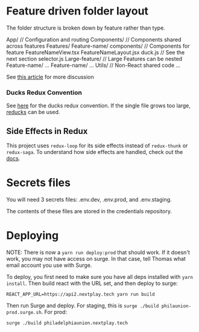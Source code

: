# Feature driven folder layout

The folder structure is broken down by feature rather than type.

App/ // Configuration and routing
Components/ // Components shared across features
Features/
Feature-name/
components/ // Components for feature
FeatureNameView.tsx
FeatureNameLayout.jsx
duck.js // See the next section
selector.js
Large-feature/ // Large Features can be nested
Feature-name/
...
Feature-name/
...
Utils/ // Non-React shared code
...

See [this article](https://medium.com/front-end-hacking/structuring-react-and-redux-applications-255361d24f84) for more discussion

### Ducks Redux Convention

See [here](https://github.com/erikras/ducks-modular-redux) for the ducks redux convention. If the single file grows too large, [reducks](https://github.com/alexnm/re-ducks) can be used.

## Side Effects in Redux

This project uses `redux-loop` for its side effects instead of `redux-thunk` or `redux-saga`. To understand how side effects are handled, check out the [docs](https://github.com/redux-loop/redux-loop).

# Secrets files

You will need 3 secrets files: .env.dev, .env.prod, and .env.staging.

The contents of these files are stored in the credentials repository.

# Deploying

NOTE: There is now a `yarn run deploy:prod` that should work. If it doesn't work, you may not have access on surge. In that case, tell Thomas what email account you use with Surge.

To deploy, you first need to make sure you have all deps installed with `yarn install`. Then build react with the URL set, and then deploy to surge:

```
REACT_APP_URL=https://api2.nextplay.tech yarn run build
```

Then run Surge and deploy. For staging, this is `surge ./build philaunion-prod.surge.sh`. For prod:

```
surge ./build philadelphiaunion.nextplay.tech
```
